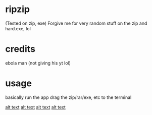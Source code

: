 # ripzip
(Tested on zip, exe)
Forgive me for very random stuff on the zip and hard.exe, lol

# credits
ebola man
(not giving his yt lol)

# usage
basically run the app
drag the zip/rar/exe, etc to  the terminal



[alt text](https://github.com/GitLabBR/ripzip/blob/main/example1.PNG)
[alt text]([files://example2.png](https://github.com/GitLabBR/ripzip/blob/main/example2.png))
[alt text]([files://example3.png](https://github.com/GitLabBR/ripzip/blob/main/example3.png))
[alt text]([files://example3end.PNG](https://github.com/GitLabBR/ripzip/blob/main/example3end.PNG))

